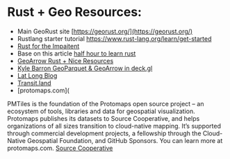 # Rust + Geo Resources:
- Main GeoRust site
[https://georust.org/](https://georust.org/)
- Rustlang starter tutorial
https://www.rust-lang.org/learn/get-started
- [Rust for the Impaitent](https://www.youtube.com/watch?v=br3GIIQeefY)
- Base on this article [half hour to learn rust](https://fasterthanli.me/articles/a-half-hour-to-learn-rust)
- [GeoArrow Rust + Nice Resources](https://github.com/geoarrow/geoarrow-rs)
- [Kyle Barron GeoParquet & GeoArrow in deck.gl](https://docs.google.com/presentation/d/1vuq9MxWdbDyQcD3sVzN9XHW-CiwWupP0DgGQ2vOXzvU/)
- [Lat Long Blog](https://latlong.blog/)
- [Transit.land](https://www.transit.land/)
- [protomaps.com](

PMTiles is the foundation of the Protomaps open source project – an ecosystem 
of tools, libraries and data for geospatial visualization. 
Protomaps publishes its datasets to Source Cooperative, and helps 
organizations of all sizes transition to cloud-native mapping. 
It’s supported through commercial development projects, a fellowship through 
the Cloud-Native Geospatial Foundation, and GitHub Sponsors. You can learn more 
at protomaps.com.
[Source Cooperative](https://beta.source.coop/repositories/protomaps/openstreetmap/description)


